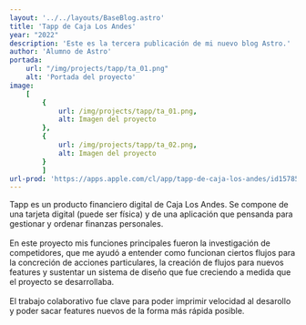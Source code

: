 ```yaml
---
layout: '../../layouts/BaseBlog.astro'
title: 'Tapp de Caja Los Andes'
year: "2022"
description: 'Este es la tercera publicación de mi nuevo blog Astro.'
author: 'Alumno de Astro'
portada: 
    url: "/img/projects/tapp/ta_01.png"
    alt: 'Portada del proyecto'
image:
    [
        {
            url: /img/projects/tapp/ta_01.png,
            alt: Imagen del proyecto
        },
        {
            url: /img/projects/tapp/ta_02.png,
            alt: Imagen del proyecto
        }
        ]
url-prod: 'https://apps.apple.com/cl/app/tapp-de-caja-los-andes/id1578548929'
---
```


Tapp es un producto financiero digital de Caja Los Andes. Se compone de una tarjeta digital (puede ser física) y de una aplicación que pensanda para gestionar y ordenar finanzas personales.
\
\
En este proyecto mis funciones principales fueron la investigación de competidores, que me ayudó a entender como funcionan ciertos flujos para la concreción de acciones particulares, la creación de flujos para nuevos features y sustentar un sistema de diseño que fue creciendo a medida que el proyecto se desarrollaba.
\
\
El trabajo colaborativo fue clave para poder imprimir velocidad al desarollo y poder sacar features nuevos de la forma más rápida posible.
